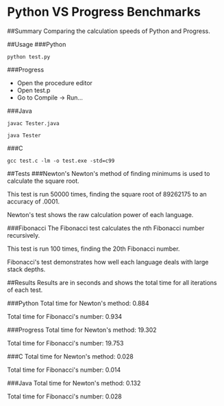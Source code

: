 Python VS Progress Benchmarks
=============================

##Summary
Comparing the calculation speeds of Python and Progress.

##Usage
###Python

`python test.py`

###Progress

-	Open the procedure editor
-	Open test.p
-	Go to Compile -> Run...

###Java

`javac Tester.java`

`java Tester`

###C

`gcc test.c -lm -o test.exe -std=c99`

##Tests
###Newton's
Newton's method of finding minimums is used to calculate the square root.

This test is run 50000 times, finding the square root of 89262175 to an accuracy of .0001.

Newton's test shows the raw calculation power of each language.

###Fibonacci
The Fibonacci test calculates the nth Fibonacci number recursively.

This test is run 100 times, finding the 20th Fibonacci number.

Fibonacci's test demonstrates how well each language deals with large stack depths.

##Results
Results are in seconds and shows the total time for all iterations of each test.

###Python
Total time for Newton's method: 0.884

Total time for Fibonacci's number: 0.934

###Progress
Total time for Newton's method: 19.302

Total time for Fibonacci's number: 19.753

###C
Total time for Newton's method: 0.028

Total time for Fibonacci's number: 0.014

###Java
Total time for Newton's method: 0.132

Total time for Fibonacci's number: 0.028
